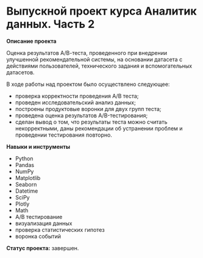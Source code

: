 # Выпускной проект курса Аналитик данных. Часть 2

**Описание проекта**

Оценка результатов A/В-теста, проведенного при внедрении улучшенной рекомендательной системы, на основании датасета с действиями пользователей, технического задания и вспомогательных датасетов.

В ходе работы над проектом было осуществлено следующее:
- проверка корректности проведения А/В теста;
- проведен исследовательский анализ данных;
- построены продуктовые воронки для двух групп теста;
- проведена оценка результатов A/B-тестирования;
- сделан вывод о том, что результаты теста можно считать некорректными, даны рекомендации об устранении проблем и проведении тестирования повторно.

**Навыки и инструменты**
- Python
- Pandas 
- NumPy
- Matplotlib
- Seaborn
- Datetime
- SciPy
- Plotly
- Math
- А/В тестирование
- визуализация данных
- проверка статистических гипотез
- воронка событий

**Статус проекта:** завершен.
